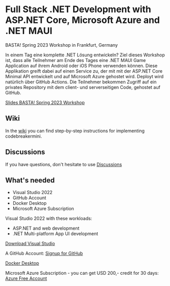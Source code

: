 # Full Stack .NET Development with ASP.NET Core, Microsoft Azure and .NET MAUI

BASTA! Spring 2023 Workshop in Frankfurt, Germany 

In einem Tag eine komplette .NET Lösung entwickeln? Ziel dieses Workshop ist, dass alle Teilnehmer am Ende des Tages eine .NET MAUI Game Application auf ihrem Android oder iOS Phone verwenden können. Diese Applikation greift dabei auf einen Service zu, der mit mit der ASP.NET Core Minimal API entwickelt und auf Microsoft Azure gehostet wird. Deployt wird natürlich über GitHub Actions. Die Teilnehmer bekommen Zugriff auf ein privates Repository mit dem client- und serverseitigen Code, gehostet auf GitHub.

[Slides BASTA! Spring 2023 Workshop](slides/BastaSpring2023Workshop.pdf)

## Wiki

In the [wiki](https://github.com/CNILearn/codebreakermini/wiki/) you can find step-by-step instructions for implementing codebreakermini.

## Discussions

If you have questions, don't hesitate to use [Discussions](https://github.com/CNILearn/codebreakermini/discussions)

## What's needed

* Visual Studio 2022
* GitHub Account
* Docker Desktop
* Microsoft Azure Subscription

Visual Studio 2022 with these workloads:

* ASP.NET and web development
* .NET Multi-platform App UI development

[Download Visual Studio](https://visualstudio.microsoft.com/downloads/)

A GitHub Account: [Signup for GitHub](https://github.com/signup)

[Docker Desktop](https://www.docker.com/products/docker-desktop/)

Microsoft Azure Subscription - you can get USD 200,- credit for 30 days: [Azure Free Account](https://azure.microsoft.com/free/)
